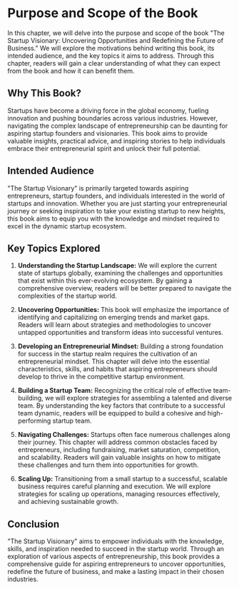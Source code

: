 Purpose and Scope of the Book
========================================

In this chapter, we will delve into the purpose and scope of the book "The Startup Visionary: Uncovering Opportunities and Redefining the Future of Business." We will explore the motivations behind writing this book, its intended audience, and the key topics it aims to address. Through this chapter, readers will gain a clear understanding of what they can expect from the book and how it can benefit them.

Why This Book?
--------------

Startups have become a driving force in the global economy, fueling innovation and pushing boundaries across various industries. However, navigating the complex landscape of entrepreneurship can be daunting for aspiring startup founders and visionaries. This book aims to provide valuable insights, practical advice, and inspiring stories to help individuals embrace their entrepreneurial spirit and unlock their full potential.

Intended Audience
-----------------

"The Startup Visionary" is primarily targeted towards aspiring entrepreneurs, startup founders, and individuals interested in the world of startups and innovation. Whether you are just starting your entrepreneurial journey or seeking inspiration to take your existing startup to new heights, this book aims to equip you with the knowledge and mindset required to excel in the dynamic startup ecosystem.

Key Topics Explored
-------------------

1. **Understanding the Startup Landscape:** We will explore the current state of startups globally, examining the challenges and opportunities that exist within this ever-evolving ecosystem. By gaining a comprehensive overview, readers will be better prepared to navigate the complexities of the startup world.

2. **Uncovering Opportunities:** This book will emphasize the importance of identifying and capitalizing on emerging trends and market gaps. Readers will learn about strategies and methodologies to uncover untapped opportunities and transform ideas into successful ventures.

3. **Developing an Entrepreneurial Mindset:** Building a strong foundation for success in the startup realm requires the cultivation of an entrepreneurial mindset. This chapter will delve into the essential characteristics, skills, and habits that aspiring entrepreneurs should develop to thrive in the competitive startup environment.

4. **Building a Startup Team:** Recognizing the critical role of effective team-building, we will explore strategies for assembling a talented and diverse team. By understanding the key factors that contribute to a successful team dynamic, readers will be equipped to build a cohesive and high-performing startup team.

5. **Navigating Challenges:** Startups often face numerous challenges along their journey. This chapter will address common obstacles faced by entrepreneurs, including fundraising, market saturation, competition, and scalability. Readers will gain valuable insights on how to mitigate these challenges and turn them into opportunities for growth.

6. **Scaling Up:** Transitioning from a small startup to a successful, scalable business requires careful planning and execution. We will explore strategies for scaling up operations, managing resources effectively, and achieving sustainable growth.

Conclusion
----------

"The Startup Visionary" aims to empower individuals with the knowledge, skills, and inspiration needed to succeed in the startup world. Through an exploration of various aspects of entrepreneurship, this book provides a comprehensive guide for aspiring entrepreneurs to uncover opportunities, redefine the future of business, and make a lasting impact in their chosen industries.
